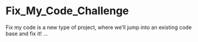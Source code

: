 # Fix_My_Code_Challenge
Fix my code is a new type of project, where we’ll jump into an existing code base and fix it!
...






